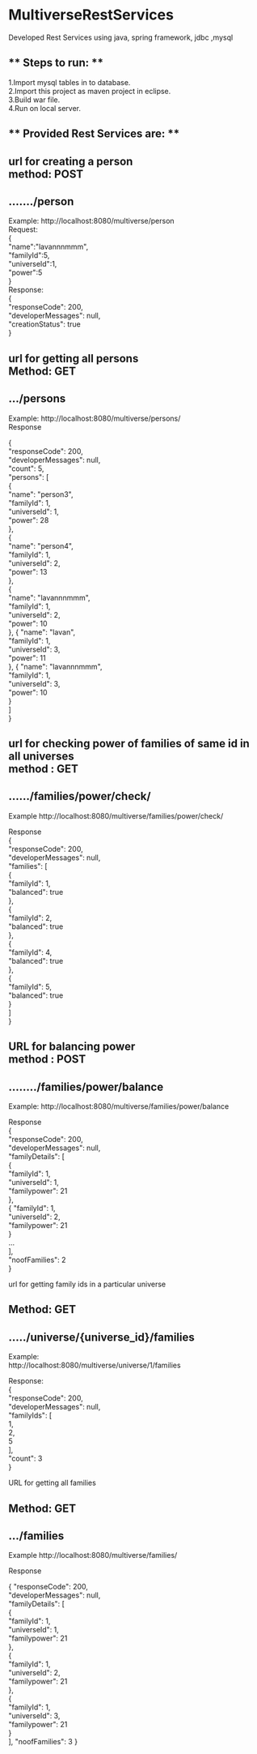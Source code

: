 # MultiverseRestServices
Developed Rest Services using java, spring framework, jdbc ,mysql

** Steps to run: **     
-------------------------------------------------------------------
  
1.Import mysql tables in to database.  
2.Import this project as maven project in eclipse.  
3.Build war file.  
4.Run on local server.  

** Provided Rest Services are: **
-------------------------------------------------------------------

url for creating a person   
method:  POST  
-------------------------------------------------------------------
......./person   
-------------------------------------------------------------------
Example:
http://localhost:8080/multiverse/person  
Request:  
{  
	"name":"lavannnmmm",  
	"familyId":5,   
	"universeId":1,  
	"power":5   
}    
Response:  
{   
    "responseCode": 200,  
    "developerMessages": null,  
    "creationStatus": true  
} 


url for getting all persons  
Method: GET
-------------------------------------------------------------------
.../persons
-------------------------------------------------------------------
Example:
http://localhost:8080/multiverse/persons/   
Response

{  
    "responseCode": 200,  
    "developerMessages": null,  
    "count": 5,  
    "persons": [  
        {  
            "name": "person3",  
            "familyId": 1,  
            "universeId": 1,  
            "power": 28  
        },  
        {  
            "name": "person4",  
            "familyId": 1,  
            "universeId": 2,  
            "power": 13  
        },  
        {  
            "name": "lavannnmmm",  
            "familyId": 1,  
            "universeId": 2,  
            "power": 10  
        },
        {
            "name": "lavan",  
            "familyId": 1,  
            "universeId": 3,  
            "power": 11  
        },
        {
            "name": "lavannnmmm",  
            "familyId": 1,  
            "universeId": 3,  
            "power": 10  
        }  
    ]    
}    


url for checking power of families of same id in all universes    
method :  GET   
-------------------------------------------------------------------
....../families/power/check/  
-------------------------------------------------------------------
Example
http://localhost:8080/multiverse/families/power/check/  

Response  
{  
    "responseCode": 200,  
    "developerMessages": null,  
    "families": [  
        {  
            "familyId": 1,  
            "balanced": true  
        },  
        {  
            "familyId": 2,  
            "balanced": true  
        },  
        {  
            "familyId": 4,  
            "balanced": true  
        },  
        {  
            "familyId": 5,  
            "balanced": true  
        }  
    ]  
}  


URL for balancing power  
method :  POST
-------------------------------------------------------------------
......../families/power/balance
-------------------------------------------------------------------
Example:
http://localhost:8080/multiverse/families/power/balance   

Response  
{  
    "responseCode": 200,    
    "developerMessages": null,    
    "familyDetails": [    
        {    
            "familyId": 1,    
            "universeId": 1,    
            "familypower": 21  
        },  
        {
            "familyId": 1,  
            "universeId": 2,  
            "familypower": 21  
        }  
	...  
    ],  
    "noofFamilies": 2  
}  

url for getting family ids in a  particular universe      


Method: GET  
-------------------------------------------------------------------
...../universe/{universe_id}/families
-------------------------------------------------------------------

Example:  
http://localhost:8080/multiverse/universe/1/families     

Response:  
{  
    "responseCode": 200,  
    "developerMessages": null,  
    "familyIds": [  
        1,  
        2,  
        5  
    ],  
    "count": 3   
}  


URL  for getting all families   

Method:  GET
-------------------------------------------------------------------
.../families
-------------------------------------------------------------------

Example
http://localhost:8080/multiverse/families/   

Response    

{
    "responseCode": 200,  
    "developerMessages": null,  
    "familyDetails": [  
        {  
            "familyId": 1,  
            "universeId": 1,  
            "familypower": 21  
        },  
        {  
            "familyId": 1,  
            "universeId": 2,  
            "familypower": 21  
        },  
        {  
            "familyId": 1,  
            "universeId": 3,  
            "familypower": 21  
        }  
    ],
    "noofFamilies": 3
}
